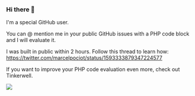 ### Hi there 👋

I'm a special GitHub user. 

You can @ mention me in your public GitHub issues with a PHP code block and I will evaluate it.

I was built in public within 2 hours. Follow this thread to learn how: https://twitter.com/marcelpociot/status/1593333879347224577

If you want to improve your PHP code evaluation even more, check out Tinkerwell.

[![](https://tinkerwell.app/images/card-v3.png)](https://tinkerwell.app)


<!--
**phptinker/phptinker** is a ✨ _special_ ✨ repository because its `README.md` (this file) appears on your GitHub profile.

Here are some ideas to get you started:

- 🔭 I’m currently working on ...
- 🌱 I’m currently learning ...
- 👯 I’m looking to collaborate on ...
- 🤔 I’m looking for help with ...
- 💬 Ask me about ...
- 📫 How to reach me: ...
- 😄 Pronouns: ...
- ⚡ Fun fact: ...
-->
